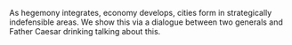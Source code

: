 As hegemony integrates, economy develops, cities form in strategically indefensible areas. We show this via a dialogue between two generals and Father Caesar drinking talking about this. 